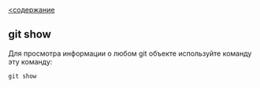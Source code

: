 [<содержание](./readme.md)
## git show

Для просмотра информации о любом git объекте используйте команду эту команду:

`git show`
